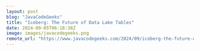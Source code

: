 ```yaml
---
layout: post
blog: "JavaCodeGeeks"
title: "Iceberg: The Future of Data Lake Tables"
date: 2024-09-05T06:18:38Z
image: images/javacodegeeks.png
remote_url: "https://www.javacodegeeks.com/2024/09/iceberg-the-future-of-data-lake-tables.html"
---
```


